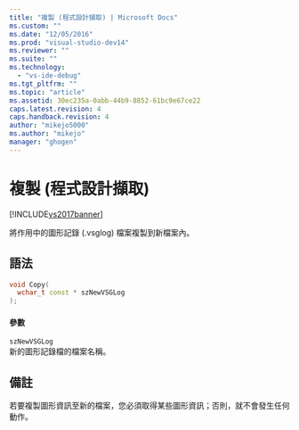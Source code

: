 ```yaml
---
title: "複製 (程式設計擷取) | Microsoft Docs"
ms.custom: ""
ms.date: "12/05/2016"
ms.prod: "visual-studio-dev14"
ms.reviewer: ""
ms.suite: ""
ms.technology: 
  - "vs-ide-debug"
ms.tgt_pltfrm: ""
ms.topic: "article"
ms.assetid: 30ec235a-0abb-44b9-8852-61bc9e67ce22
caps.latest.revision: 4
caps.handback.revision: 4
author: "mikejo5000"
ms.author: "mikejo"
manager: "ghogen"
---
```

# 複製 (程式設計擷取)
[!INCLUDE[vs2017banner](../code-quality/includes/vs2017banner.md)]

將作用中的圖形記錄 \(.vsglog\) 檔案複製到新檔案內。  
  
## 語法  
  
```cpp  
void Copy(  
  wchar_t const * szNewVSGLog  
);  
```  
  
#### 參數  
 `szNewVSGLog`  
 新的圖形記錄檔的檔案名稱。  
  
## 備註  
 若要複製圖形資訊至新的檔案，您必須取得某些圖形資訊；否則，就不會發生任何動作。
